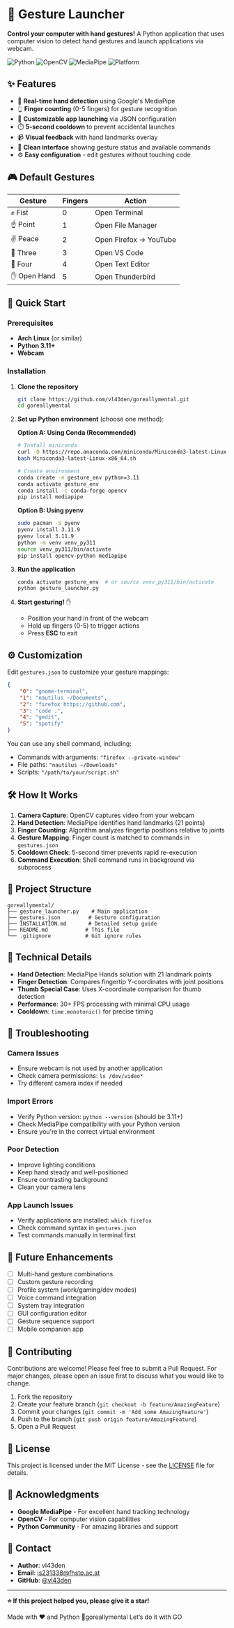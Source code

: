 # 🤚 Gesture Launcher

**Control your computer with hand gestures!** A Python application that uses computer vision to detect hand gestures and launch applications via webcam.

![Python](https://img.shields.io/badge/python-v3.11+-blue.svg)
![OpenCV](https://img.shields.io/badge/OpenCV-4.10+-green.svg)
![MediaPipe](https://img.shields.io/badge/MediaPipe-0.10+-orange.svg)
![Platform](https://img.shields.io/badge/platform-linux-lightgrey.svg)

## ✨ Features

- 🎯 **Real-time hand detection** using Google's MediaPipe
- 👆 **Finger counting** (0-5 fingers) for gesture recognition
- 🚀 **Customizable app launching** via JSON configuration
- ⏱️ **5-second cooldown** to prevent accidental launches
- 📹 **Visual feedback** with hand landmarks overlay
- 🎨 **Clean interface** showing gesture status and available commands
- ⚙️ **Easy configuration** - edit gestures without touching code

## 🎮 Default Gestures

| Gesture | Fingers | Action |
|---------|---------|--------|
| ✊ Fist | 0 | Open Terminal |
| ☝️ Point | 1 | Open File Manager |
| ✌️ Peace | 2 | Open Firefox → YouTube |
| 🤟 Three | 3 | Open VS Code |
| 🖖 Four | 4 | Open Text Editor |
| ✋ Open Hand | 5 | Open Thunderbird |

## 🚀 Quick Start

### Prerequisites
- **Arch Linux** (or similar)
- **Python 3.11+**
- **Webcam**

### Installation

1. **Clone the repository**
   ```bash
   git clone https://github.com/vl43den/goreallymental.git
   cd goreallymental
   ```

2. **Set up Python environment** (choose one method):

   **Option A: Using Conda (Recommended)**
   ```bash
   # Install miniconda
   curl -O https://repo.anaconda.com/miniconda/Miniconda3-latest-Linux-x86_64.sh
   bash Miniconda3-latest-Linux-x86_64.sh
   
   # Create environment
   conda create -n gesture_env python=3.11
   conda activate gesture_env
   conda install -c conda-forge opencv
   pip install mediapipe
   ```

   **Option B: Using pyenv**
   ```bash
   sudo pacman -S pyenv
   pyenv install 3.11.9
   pyenv local 3.11.9
   python -m venv venv_py311
   source venv_py311/bin/activate
   pip install opencv-python mediapipe
   ```

3. **Run the application**
   ```bash
   conda activate gesture_env  # or source venv_py311/bin/activate
   python gesture_launcher.py
   ```

4. **Start gesturing!** ✋
   - Position your hand in front of the webcam
   - Hold up fingers (0-5) to trigger actions
   - Press **ESC** to exit

## ⚙️ Customization

Edit `gestures.json` to customize your gesture mappings:

```json
{
    "0": "gnome-terminal",
    "1": "nautilus ~/Documents",
    "2": "firefox https://github.com",
    "3": "code .",
    "4": "gedit",
    "5": "spotify"
}
```

You can use any shell command, including:
- Commands with arguments: `"firefox --private-window"`
- File paths: `"nautilus ~/Downloads"`
- Scripts: `"/path/to/your/script.sh"`

## 🛠️ How It Works

1. **Camera Capture**: OpenCV captures video from your webcam
2. **Hand Detection**: MediaPipe identifies hand landmarks (21 points)
3. **Finger Counting**: Algorithm analyzes fingertip positions relative to joints
4. **Gesture Mapping**: Finger count is matched to commands in `gestures.json`
5. **Cooldown Check**: 5-second timer prevents rapid re-execution
6. **Command Execution**: Shell command runs in background via subprocess

## 📁 Project Structure

```
goreallymental/
├── gesture_launcher.py    # Main application
├── gestures.json         # Gesture configuration
├── INSTALLATION.md       # Detailed setup guide
├── README.md            # This file
└── .gitignore           # Git ignore rules
```

## 🔧 Technical Details

- **Hand Detection**: MediaPipe Hands solution with 21 landmark points
- **Finger Detection**: Compares fingertip Y-coordinates with joint positions
- **Thumb Special Case**: Uses X-coordinate comparison for thumb detection
- **Performance**: 30+ FPS processing with minimal CPU usage
- **Cooldown**: `time.monotonic()` for precise timing

## 🐛 Troubleshooting

### Camera Issues
- Ensure webcam is not used by another application
- Check camera permissions: `ls /dev/video*`
- Try different camera index if needed

### Import Errors
- Verify Python version: `python --version` (should be 3.11+)
- Check MediaPipe compatibility with your Python version
- Ensure you're in the correct virtual environment

### Poor Detection
- Improve lighting conditions
- Keep hand steady and well-positioned
- Ensure contrasting background
- Clean your camera lens

### App Launch Issues
- Verify applications are installed: `which firefox`
- Check command syntax in `gestures.json`
- Test commands manually in terminal first

## 🔮 Future Enhancements

- [ ] Multi-hand gesture combinations
- [ ] Custom gesture recording
- [ ] Profile system (work/gaming/dev modes)
- [ ] Voice command integration
- [ ] System tray integration
- [ ] GUI configuration editor
- [ ] Gesture sequence support
- [ ] Mobile companion app

## 🤝 Contributing

Contributions are welcome! Please feel free to submit a Pull Request. For major changes, please open an issue first to discuss what you would like to change.

1. Fork the repository
2. Create your feature branch (`git checkout -b feature/AmazingFeature`)
3. Commit your changes (`git commit -m 'Add some AmazingFeature'`)
4. Push to the branch (`git push origin feature/AmazingFeature`)
5. Open a Pull Request

## 📄 License

This project is licensed under the MIT License - see the [LICENSE](LICENSE) file for details.

## 🙏 Acknowledgments

- **Google MediaPipe** - For excellent hand tracking technology
- **OpenCV** - For computer vision capabilities
- **Python Community** - For amazing libraries and support

## 📧 Contact

- **Author**: vl43den
- **Email**: is231338@fhstp.ac.at
- **GitHub**: [@vl43den](https://github.com/vl43den)

---

**⭐ If this project helped you, please give it a star!**

Made with ❤️ and Python 🐍goreallymental
Let‘s do it with GO
